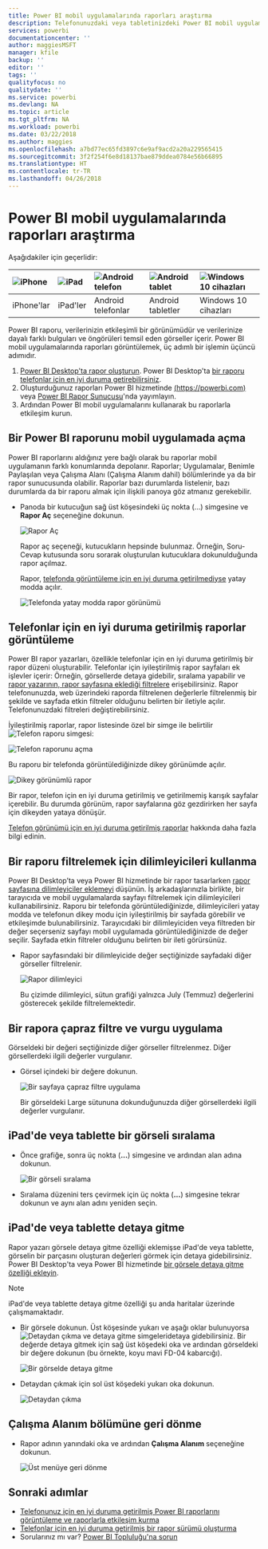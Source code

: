 ```yaml
---
title: Power BI mobil uygulamalarında raporları araştırma
description: Telefonunuzdaki veya tabletinizdeki Power BI mobil uygulamalarında bulunan raporları görüntüleme ve bu raporlarla etkileşim kurma hakkında bilgi edinin. Power BI hizmetinde veya Power BI Desktop'ta oluşturduğunuz raporlarla daha sonra mobil uygulamalarda etkileşim kurabilirsiniz.
services: powerbi
documentationcenter: ''
author: maggiesMSFT
manager: kfile
backup: ''
editor: ''
tags: ''
qualityfocus: no
qualitydate: ''
ms.service: powerbi
ms.devlang: NA
ms.topic: article
ms.tgt_pltfrm: NA
ms.workload: powerbi
ms.date: 03/22/2018
ms.author: maggies
ms.openlocfilehash: a7bd77ec65fd3897c6e9af9acd2a20a229565415
ms.sourcegitcommit: 3f2f254f6e8d18137bae879ddea0784e56b66895
ms.translationtype: HT
ms.contentlocale: tr-TR
ms.lasthandoff: 04/26/2018
---
```

# <a name="explore-reports-in-the-power-bi-mobile-apps"></a>Power BI mobil uygulamalarında raporları araştırma
Aşağıdakiler için geçerlidir:

| ![iPhone](media/mobile-reports-in-the-mobile-apps/ios-logo-40-px.png) | ![iPad](media/mobile-reports-in-the-mobile-apps/ios-logo-40-px.png) | ![Android telefon](media/mobile-reports-in-the-mobile-apps/android-logo-40-px.png) | ![Android tablet](media/mobile-reports-in-the-mobile-apps/android-logo-40-px.png) | ![Windows 10 cihazları](media/mobile-reports-in-the-mobile-apps/win-10-logo-40-px.png) |
|:--- |:--- |:--- |:--- |:--- |
| iPhone'lar |iPad'ler |Android telefonlar |Android tabletler |Windows 10 cihazları |

Power BI raporu, verilerinizin etkileşimli bir görünümüdür ve verilerinize dayalı farklı bulguları ve öngörüleri temsil eden görseller içerir. Power BI mobil uygulamalarında raporları görüntülemek, üç adımlı bir işlemin üçüncü adımıdır.

1. [Power BI Desktop'ta rapor oluşturun](desktop-report-view.md). Power BI Desktop'ta [bir raporu telefonlar için en iyi duruma getirebilirsiniz](mobile-apps-view-phone-report.md). 
2. Oluşturduğunuz raporları Power BI hizmetinde [(https://powerbi.com)](https://powerbi.com) veya [Power BI Rapor Sunucusu](report-server/get-started.md)'nda yayımlayın.  
3. Ardından Power BI mobil uygulamalarını kullanarak bu raporlarla etkileşim kurun.

## <a name="open-a-power-bi-report-in-the-mobile-app"></a>Bir Power BI raporunu mobil uygulamada açma
Power BI raporlarını aldığınız yere bağlı olarak bu raporlar mobil uygulamanın farklı konumlarında depolanır. Raporlar; Uygulamalar, Benimle Paylaşılan veya Çalışma Alanı (Çalışma Alanım dahil) bölümlerinde ya da bir rapor sunucusunda olabilir. Raporlar bazı durumlarda listelenir, bazı durumlarda da bir raporu almak için ilişkili panoya göz atmanız gerekebilir.

* Panoda bir kutucuğun sağ üst köşesindeki üç nokta (...) simgesine ve **Rapor Aç** seçeneğine dokunun.
  
  ![Rapor Aç](media/mobile-reports-in-the-mobile-apps/power-bi-android-open-report-tile.png)
  
  Rapor aç seçeneği, kutucukların hepsinde bulunmaz. Örneğin, Soru-Cevap kutusunda soru sorarak oluşturulan kutucuklara dokunulduğunda rapor açılmaz. 
  
  Rapor, [telefonda görüntüleme için en iyi duruma getirilmediyse](mobile-reports-in-the-mobile-apps.md#view-reports-optimized-for-phones) yatay modda açılır.
  
  ![Telefonda yatay modda rapor görünümü](media/mobile-reports-in-the-mobile-apps/power-bi-iphone-report-landscape.png)

## <a name="view-reports-optimized-for-phones"></a>Telefonlar için en iyi duruma getirilmiş raporlar görüntüleme
Power BI rapor yazarları, özellikle telefonlar için en iyi duruma getirilmiş bir rapor düzeni oluşturabilir. Telefonlar için iyileştirilmiş rapor sayfaları ek işlevler içerir: Örneğin, görsellerde detaya gidebilir, sıralama yapabilir ve [rapor yazarının, rapor sayfasına eklediği filtrelere](mobile-apps-view-phone-report.md#filter-the-report-page-on-a-phone) erişebilirsiniz. Rapor telefonunuzda, web üzerindeki raporda filtrelenen değerlerle filtrelenmiş bir şekilde ve sayfada etkin filtreler olduğunu belirten bir iletiyle açılır. Telefonunuzdaki filtreleri değiştirebilirsiniz.

İyileştirilmiş raporlar, rapor listesinde özel bir simge ile belirtilir ![Telefon raporu simgesi](media/mobile-reports-in-the-mobile-apps/power-bi-phone-report-icon.png):

![Telefon raporunu açma](media/mobile-reports-in-the-mobile-apps/power-bi-android-phone-report.png)

Bu raporu bir telefonda görüntülediğinizde dikey görünümde açılır.

![Dikey görünümlü rapor](media/mobile-reports-in-the-mobile-apps/07-power-bi-phone-report-portrait.png)

 Bir rapor, telefon için en iyi duruma getirilmiş ve getirilmemiş karışık sayfalar içerebilir. Bu durumda görünüm, rapor sayfalarına göz gezdirirken her sayfa için dikeyden yataya dönüşür.

[Telefon görünümü için en iyi duruma getirilmiş raporlar](mobile-apps-view-phone-report.md) hakkında daha fazla bilgi edinin.

## <a name="use-slicers-to-filter-a-report"></a>Bir raporu filtrelemek için dilimleyicileri kullanma
Power BI Desktop’ta veya Power BI hizmetinde bir rapor tasarlarken [rapor sayfasına dilimleyiciler eklemeyi](power-bi-visualization-slicers.md) düşünün. İş arkadaşlarınızla birlikte, bir tarayıcıda ve mobil uygulamalarda sayfayı filtrelemek için dilimleyicileri kullanabilirsiniz. Raporu bir telefonda görüntülediğinizde, dilimleyicileri yatay modda ve telefonun dikey modu için iyileştirilmiş bir sayfada görebilir ve etkileşimde bulunabilirsiniz. Tarayıcıdaki bir dilimleyiciden veya filtreden bir değer seçerseniz sayfayı mobil uygulamada görüntülediğinizde de değer seçilir. Sayfada etkin filtreler olduğunu belirten bir ileti görürsünüz.  

* Rapor sayfasındaki bir dilimleyicide değer seçtiğinizde sayfadaki diğer görseller filtrelenir.
  
  ![Rapor dilimleyici](media/mobile-reports-in-the-mobile-apps/power-bi-android-tablet-report-slicer.png)
  
  Bu çizimde dilimleyici, sütun grafiği yalnızca July (Temmuz) değerlerini gösterecek şekilde filtrelemektedir.

## <a name="cross-filter-and-highlight-a-report"></a>Bir rapora çapraz filtre ve vurgu uygulama
Görseldeki bir değeri seçtiğinizde diğer görseller filtrelenmez. Diğer görsellerdeki ilgili değerler vurgulanır.

* Görsel içindeki bir değere dokunun.
  
  ![Bir sayfaya çapraz filtre uygulama](media/mobile-reports-in-the-mobile-apps/power-bi-android-tablet-report-highlight.png)
  
  Bir görseldeki Large sütununa dokunduğunuzda diğer görsellerdeki ilgili değerler vurgulanır. 

## <a name="sort-a-visual-on-an-ipad-or-a-tablet"></a>iPad'de veya tablette bir görseli sıralama
* Önce grafiğe, sonra üç nokta (**...**) simgesine ve ardından alan adına dokunun.
  
   ![Bir görseli sıralama](media/mobile-reports-in-the-mobile-apps/power-bi-android-tablet-report-sort.png)
* Sıralama düzenini ters çevirmek için üç nokta (**...**) simgesine tekrar dokunun ve aynı alan adını yeniden seçin.

## <a name="drill-down-on-an-ipad-or-a-tablet"></a>iPad'de veya tablette detaya gitme
Rapor yazarı görsele detaya gitme özelliği eklemişse iPad'de veya tablette, görselin bir parçasını oluşturan değerleri görmek için detaya gidebilirsiniz. Power BI Desktop'ta veya Power BI hizmetinde [bir görsele detaya gitme özelliği ekleyin](power-bi-visualization-drill-down.md). 

> [!NOTE]
> iPad'de veya tablette detaya gitme özelliği şu anda haritalar üzerinde çalışmamaktadır.
> 
> 

* Bir görsele dokunun. Üst köşesinde yukarı ve aşağı oklar bulunuyorsa ![Detaydan çıkma ve detaya gitme simgeleri](media/mobile-reports-in-the-mobile-apps/power-bi-mobile-drill-up-down.png)detaya gidebilirsiniz. Bir değerde detaya gitmek için sağ üst köşedeki oka ve ardından görseldeki bir değere dokunun (bu örnekte, koyu mavi FD-04 kabarcığı).
  
  ![Bir görselde detaya gitme](media/mobile-reports-in-the-mobile-apps/power-bi-mobile-drill-down-one.png)
* Detaydan çıkmak için sol üst köşedeki yukarı oka dokunun.
  
  ![Detaydan çıkma](media/mobile-reports-in-the-mobile-apps/power-bi-mobile-drill-up.png)

## <a name="go-back-to-my-workspace"></a>Çalışma Alanım bölümüne geri dönme
* Rapor adının yanındaki oka ve ardından **Çalışma Alanım** seçeneğine dokunun.
  
  ![Üst menüye geri dönme](media/mobile-reports-in-the-mobile-apps/power-bi-iphone-report-back.png)

## <a name="next-steps"></a>Sonraki adımlar
* [Telefonunuz için en iyi duruma getirilmiş Power BI raporlarını görüntüleme ve raporlarla etkileşim kurma](mobile-apps-view-phone-report.md)
* [Telefonlar için en iyi duruma getirilmiş bir rapor sürümü oluşturma](desktop-create-phone-report.md)
* Sorularınız mı var? [Power BI Topluluğu'na sorun](http://community.powerbi.com/)

